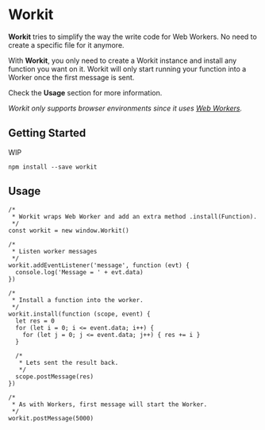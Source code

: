 # Workit
**Workit** tries to simplify the way the write code for Web Workers. No need to create a specific file for it anymore. 

With **Workit**, you only need to create a Workit instance and install any function you want on it.
Workit will only start running your function into a Worker once the first message is sent.

Check the **Usage** section for more information.


_Workit only supports browser environments since it uses [Web Workers](https://developer.mozilla.org/en-US/docs/Web/API/Web_Workers_API/Using_web_workers)._

## Getting Started

WIP

```
npm install --save workit
```

## Usage

```
/*
 * Workit wraps Web Worker and add an extra method .install(Function).
 */
const workit = new window.Workit()

/*
 * Listen worker messages
 */
workit.addEventListener('message', function (evt) {
  console.log('Message = ' + evt.data)
})

/*
 * Install a function into the worker.
 */
workit.install(function (scope, event) {
  let res = 0
  for (let i = 0; i <= event.data; i++) {
    for (let j = 0; j <= event.data; j++) { res += i }
  }

  /*
   * Lets sent the result back.
   */
  scope.postMessage(res)
})

/*
 * As with Workers, first message will start the Worker.
 */
workit.postMessage(5000)

```

